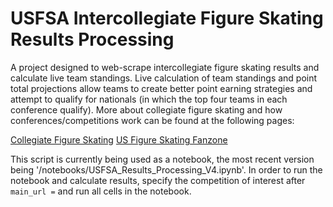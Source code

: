 # USFSA Intercollegiate Figure Skating Results Processing

 A project designed to web-scrape intercollegiate figure skating results and calculate live team standings. Live calculation of team standings and point total projections allow teams to create better point earning strategies and attempt to qualify for nationals (in which the top four teams in each conference qualify). More about collegiate figure skating and how conferences/competitions work can be found at the following pages:

[Collegiate Figure Skating](https://www.usfigureskating.org/skate/skating-opportunities/collegiate-skating)
 [US Figure Skating Fanzone](https://usfigureskatingfanzone.com/sports/collegiate-skating/schedule/2023-24)

 This script is currently being used as a notebook, the most recent version being '/notebooks/USFSA_Results_Processing_V4.ipynb'. In order to run the notebook and calculate results, specify the competition of interest after `main_url =` and run all cells in the notebook.
 
